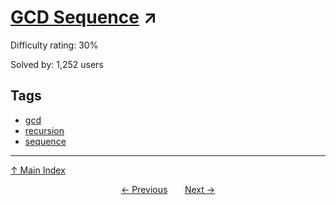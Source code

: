# [GCD Sequence](https://projecteuler.net/problem=443) ↗️

Difficulty rating: 30%

Solved by: 1,252 users
## Tags

- [gcd](../tags/gcd.md)
- [recursion](../tags/recursion.md)
- [sequence](../tags/sequence.md)



---

[↑ Main Index](../README.md)


<div align=center><a href='442.md'>← Previous</a> &nbsp;&nbsp; &nbsp;&nbsp;  <a href='444.md'>Next →</a></div>
